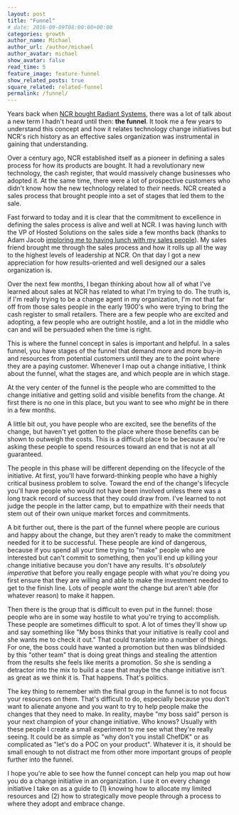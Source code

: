 ```yaml
---
layout: post
title: "Funnel"
# date: 2016-09-09T08:00:00+00:00
categories: growth
author_name: Michael
author_url: /author/michael
author_avatar: michael
show_avatar: false
read_time: 5
feature_image: feature-funnel
show_related_posts: true
square_related: related-funnel
permalink: /funnel/
---
```

Years back when [NCR bought Radiant Systems](https://www.ncr.com/news/newsroom/news-releases/hospitality/ncr-completes-acquisition-of-radiant-systems), there was a lot of talk about a new term I hadn't heard until then: **the funnel**. It took me a few years to understand this concept and how it relates technology change initiatives but NCR's rich history as an effective sales organization was instrumental in gaining that understanding.

Over a century ago, NCR established itself as a pioneer in defining a sales process for how its products are bought. It had a revolutionary new technology, the cash register, that would massively change businesses who adopted it. At the same time, there were a lot of prospective customers who didn't know how the new technology related to _their_ needs. NCR created a sales process that brought people into a set of stages that led them to the sale. 

Fast forward to today and it is clear that the commitment to excellence in defining the sales process is alive and well at NCR. I was having lunch with the VP of Hosted Solutions on the sales side a few months back (thanks to Adam Jacob [imploring me to having lunch with my sales people](https://www.youtube.com/watch?v=_DEToXsgrPc)). My sales friend brought me through the sales process and how it rolls up all the way to the highest levels of leadership at NCR. On that day I got a new appreciation for how results-oriented and well designed our a sales organization is.

Over the next few months, I began thinking about how all of what I've learned about sales at NCR has related to what I'm trying to do. The truth is, if I'm really trying to be a change agent in my organization, I'm not that far off from those sales people in the early 1900's who were trying to bring the cash register to small retailers. There are a few people who are excited and adopting, a few people who are outright hostile, and a lot in the middle who can and will be persuaded when the time is right.

This is where the funnel concept in sales is important and helpful. In a sales funnel, you have stages of the funnel that demand more and more buy-in and resources from potential customers until they are to the point where they are a paying customer. Whenever I map out a change initiative, I think about the funnel, what the stages are, and which people are in which stage.

At the very center of the funnel is the people who are committed to the change initiative and getting solid and visible benefits from the change. At first there is no one in this place, but you want to see who _might_ be in there in a few months.

A little bit out, you have people who are excited, see the benefits of the change, but haven't yet gotten to the place where those benefits can be shown to outweigh the costs. This is a difficult place to be because you're asking these people to spend resources toward an end that is not at all guaranteed.

The people in this phase will be different depending on the lifecycle of the initiative. At first, you'll have forward-thinking people who have a highly critical business problem to solve. Toward the end of the change's lifecycle you'll have people who would not have been involved unless there was a long track record of success that they could draw from. I've learned to not judge the people in the latter camp, but to empathize with their needs that stem out of their own unique market forces and commitments.

A bit further out, there is the part of the funnel where people are curious and happy about the change, but they aren't ready to make the commitment needed for it to be successful. These people are kind of dangerous, because if you spend all your time trying to "make" people who are interested but can't commit to something, then you'll end up killing your change initiative because you don't have any results. It's *absolutely imperative* that before you really engage people with what you're doing you first ensure that they are willing and able to make the investment needed to get to the finish line. Lots of people _want_ the change but aren't able (for whatever reason) to make it happen.

Then there is the group that is difficult to even put in the funnel: those people who are in some way hostile to what you're trying to accomplish. These people are sometimes difficult to spot. A lot of times they'll show up and say something like "My boss thinks that your initiative is really cool and she wants me to check it out." That could translate into a number of things. For one, the boss could have wanted a promotion but then was blindsided by this "other team" that is doing great things and stealing the attention from the results she feels like merits a promotion. So she is sending a detractor into the mix to build a case that maybe the change initiative isn't as great as we think it is. That happens. That's politics.

The key thing to remember with the final group in the funnel is to not focus your resources on them. That's difficult to do, especially because you don't want to alienate anyone and you want to try to help people make the changes that they need to make. In reality, maybe "my boss said" person is your next champion of your change initiative. Who knows? Usually with these people I create a small experiment to me see what they're really seeing. It could be as simple as "why don't you install ChefDK" or as complicated as "let's do a POC on your product". Whatever it is, it should be small enough to not distract me from other more important groups of people further into the funnel.

I hope you're able to see how the funnel concept can help you map out how you do a change initiative in an organization. I use it on every change initiative I take on as a guide to (1) knowing how to allocate my limited resources and (2) how to strategically move people through a process to where they adopt and embrace change.  